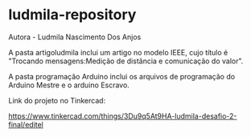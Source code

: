 # ludmila-repository

Autora - Ludmila Nascimento Dos Anjos

A pasta artigoludmila inclui um artigo no modelo IEEE, cujo título é "Trocando mensagens:Medição de distância e comunicação do valor".

A pasta programação Arduino inclui os arquivos de programação do Arduino Mestre e o arduino Escravo.

Link do projeto no Tinkercad:

https://www.tinkercad.com/things/3Du9q5At9HA-ludmila-desafio-2-final/editel
